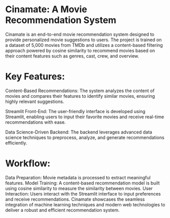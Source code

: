 # Cinamate: A Movie Recommendation System
Cinamate is an end-to-end movie recommendation system designed to provide personalized movie suggestions to users. The project is trained on a dataset of 5,000 movies from TMDb and utilizes a content-based filtering approach powered by cosine similarity to recommend movies based on their content features such as genres, cast, crew, and overview.

# Key Features:
Content-Based Recommendations:
The system analyzes the content of movies and compares their features to identify similar movies, ensuring highly relevant suggestions.

Streamlit Front-End:
The user-friendly interface is developed using Streamlit, enabling users to input their favorite movies and receive real-time recommendations with ease.

Data Science-Driven Backend:
The backend leverages advanced data science techniques to preprocess, analyze, and generate recommendations efficiently.

# Workflow:
Data Preparation: Movie metadata is processed to extract meaningful features.
Model Training: A content-based recommendation model is built using cosine similarity to measure the similarity between movies.
User Interaction: Users interact with the Streamlit interface to input preferences and receive recommendations.
Cinamate showcases the seamless integration of machine learning techniques and modern web technologies to deliver a robust and efficient recommendation system.
